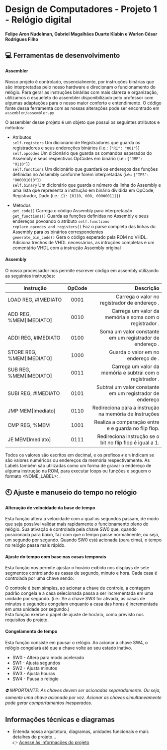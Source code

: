 # Design de Computadores - Projeto 1 - Relógio digital
#### Felipe Aron Nudelman, Gabriel Magalhães Duarte Klabin e Warlen César Rodrigues Filho

## :computer: Ferramentas de desenvolvimento

#### Assembler
Nosso projeto é controlado, essencialmente, por instruções binárias que são interpretadas pelo nosso hardware e direcionam o funcionamento do relógio. Para gerar as instruções binárias com mais clareza e organização, utilizamos o esqueleto do assembler disponibilizado pelo professor com algumas adaptações para o nosso maior conforto e entendimento.
O código fonte dessa ferramenta com as nossas alterações pode ser encontrado em `assembler/assembler.py`

O assembler desse projeto é um objeto que possui os seguintes atributos e métodos:

- Atributos  
`self.registers` Um dicionário de Registradores que guarda os registradores e seus endereções binários (i.e.: `{"R1": "001"}`)  
`self.opcodes` Um dicionário que guarda os comandos esperados do Assembly e seus respectivos OpCodes em binário (i.e.: `{"JMP": "0110"}`)  
`self.functions` Um dicionário que guardará os endereços das funções definidas no Assembly conforme forem interpretadas (i.e.: `{"IFS":  "000001010"}`)  
`self.binary` Um dicionário que guarda o número da linha do Assembly e uma lista que representa a instrução em binário dividida em OpCode, Registrador, Dado (i.e.: `{1: [0110, 000, 00000011]}`)  

- Métodos  
`get_code()` Carrega o código Assembly para interpretação  
`get_functions()` Guarda as funções definidas no Assembly e seus endereços povoando o atributo `self.functions`  
`replace_opcodes_and_registers()` Faz o parse completo das linhas do Assembly para os binários correspondentes  
`generate_bin_code()` Gera o código esperado pela ROM no VHDL. Adiciona trechos de VHDL necessários, as intruções completas e um comentário VHDL com a instrução Assembly original  

#### Assembly
O nosso processador nos permite escrever código em assembly utilizando as seguintes instruções:

|            Instrução      | OpCode        | Descrição                                                       |
| --------------------------|:-------------:|----------------------------------------------------------------:|
| LOAD REG, #IMEDIATO       |      0001     | Carrega o valor <IMEDIATO> no registrador de endereço <REG>.    |
| ADD REG, %MEM[IMEDIATO]   |      0010     | Carrega um valor da memória e soma com o registrador <REG>.     |
| ADDI REG, #IMEDIATO       |      0100     | Soma um valor constante em um registrador de endereço <REG>.    |
| STORE REG, %MEM[IMEDIATO] |      1000     | Guarda o valor em <REG> no endereço de <MEM>.                   |
| SUB REG, %MEM[IMEDIATO]   |      0011     | Carrega um valor da memória e subtrai com o registrador <REG>.  |
| SUBI REG, #IMEDIATO       |      0101     | Subtrai um valor constante em um registrador de endereço <REG>  |
| JMP MEM[Imediato]         |      0110     | Redireciona para a instrução <MEM> na memória de Instruções     |
| CMP REG, %MEM             |      1001     | Realiza a comparação entre <REG> e <MEM> e guarda no flip flop. |
| JE MEM[Imediato]          |      0111     | Redireciona instrução se o bit no flip flop é igual a 1.        |


Todos os valores são escritos em decimal, e os prefixos `#` e `%` indicam se são valores numéricos ou endereços da memória respectivamente. 
As Labels também são utilizadas como um forma de gravar o endereço de alguma instrução na ROM, para  executar loops ou funções e seguem o formato <NOME_LABEL>: <INSTRUCAO>.


## :clock10: Ajuste e manuseio do tempo no relógio

#### Alteração de velocidade da base de tempo
Esta função altera a velocidade com a qual os segundos passam, de modo que seja possível validar mais rapidamente o funcionamento pleno do relógio. Sua ativação é controlada pela chave SW0 que, quando posicionada para baixo, 
faz com que o tempo passe normalmente, ou seja, um segundo por segundo. Quando SW0 está acionada (para cima), o tempo no relógio passa mais rápido.

#### Ajuste do tempo com base nas casas temporais 
Esta função nos permite ajustar o horário exibido nos displays de sete segmentos controlando as casas de segundo, minuto e hora. Cada casa é controlada por uma chave sendo:  

O controle é bem simples, ao acionar a chave de controle, a contagem padrão congela e a casa selecionada passa a ser incrementada em uma unidade por segundo. (i.e.: Se a chave SW3 for ativada, as casas de minutos e segundos congelam enquanto a casa das horas é incrementada em uma unidade por segundo.)  
Esta função exerce o papel de ajuste de horário, como previsto nos requisitos do projeto.

#### Congelamento de tempo
Esta função consiste em pausar o relógio. Ao acionar a chave SW4, o relógio congelará até que a chave volte ao seu estado inativo.
- SW0 - Altera para modo acelerado  
- SW1 - Ajusta segundos  
- SW2 - Ajusta minutos  
- SW3 - Ajusta houras  
- SW4 - Pausa o relógio  

###### :no_entry: IMPORTANTE: As chaves devem ser acionadas separadamente. Ou seja, somente uma chave acionada por vez. Acionar as chaves simultaneamente pode gerar comportamentos inesperados.
 
## Informações técnicas e diagramas
- Entenda nossa arquitetura, diagramas, unidades funcionais e mais detalhes do projeto...  
:point_right: [Acesse às informações do projeto](https://docs.google.com/document/d/1iSeh1RMxmLeC8MS8Etr-W29YoRSlrA4OQO4GgeF3XZ4/edit?usp=sharing)
